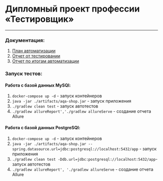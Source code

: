 # Дипломный проект профессии «Тестировщик»
______

### Документация:

1. [План автоматизации](https://github.com/MrLaikaBoss/QA-diploma/blob/main/docs/Plan.md)
2. [Отчет от тестировании](https://github.com/MrLaikaBoss/QA-diploma/blob/main/docs/Report.md)
3. [Отчет по итогам автоматизации](https://github.com/MrLaikaBoss/QA-diploma/blob/main/docs/Summary.md)

### Запуск тестов:

#### Работа с базой данных MySQl:

1. `docker-compose up -d` - запуск контейнеров
2. `java -jar ./artifacts/aqa-shop.jar` - запуск приложения
3. `./gradlew clean test` - запуск автотестов
4. `./gradlew allureReport','./gradlew allureServe` - создание отчета Allure

#### Работа с базой данных PostgreSQl:

1. `docker-compose up -d` - запуск контейнеров
2. `java -jar ./artifacts/aqa-shop.jar --spring.datasource.url=jdbc:postgresql://localhost:5432/app` - запуск приложения
3. `./gradlew clean test -Ddb.url=jdbc:postgresql://localhost:5432/app`- запуск автотестов
4. `./gradlew allureReport', './gradlew allureServe` - создание отчета Allure
